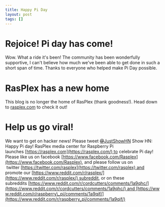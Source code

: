 ```yaml
---
title: Happy Pi Day
layout: post
tags: []
---
```



Rejoice! Pi day has come!
=========================

Wow. What a ride it's been! The community has been wonderfully supportive, I can't believe how much we've been able to get done in such a short span of time. Thanks to everyone who helped make Pi Day possible.

RasPlex has a new home
======================

This blog is no longer the home of RasPlex (thank goodness!). Head down to [rasplex.com](https://rasplex.com) to check it out!

Help us go viral!
=================

We want to get on hacker news! Please tweet [~~@~~JustShowHN](https://twitter.com/JustShowHN) Show HN: Happy Pi day! RasPlex media center for Raspberry Pi launches [https://rasplex.com](https://rasplex.com/) to celebrate Pi day! Please like us on facebook [https://www.facebook.com/Rasplex](https://www.facebook.com/Rasplex), and please follow us on  twitter [https://twitter.com/rasplex](https://twitter.com/rasplex) and promote our [https://www.reddit.com/r/rasplex/](https://www.reddit.com/r/rasplex/) subreddit, or on these subreddits [https://www.reddit.com/r/cordcutters/comments/1a9qhc/](https://www.reddit.com/r/cordcutters/comments/1a9qhc/) and [https://www.reddit.com/r/raspberry\_pi/comments/1a9qif/](https://www.reddit.com/r/raspberry_pi/comments/1a9qif/)  

